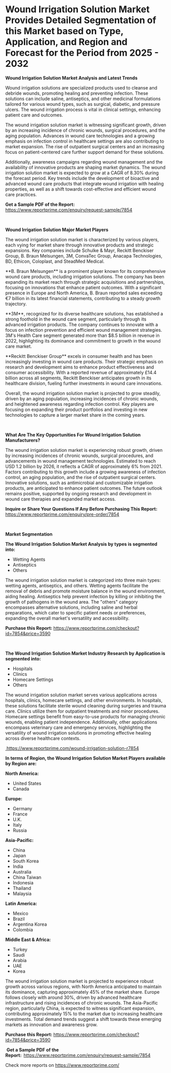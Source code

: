 <p><h1>Wound Irrigation Solution Market Provides Detailed Segmentation of this Market based on Type, Application, and Region and Forecast for the Period from 2025 - 2032</h1></p><p><strong>Wound Irrigation Solution Market Analysis and Latest Trends</strong></p>
<p><p>Wound irrigation solutions are specialized products used to cleanse and debride wounds, promoting healing and preventing infection. These solutions can include saline, antiseptics, and other medicinal formulations tailored for various wound types, such as surgical, diabetic, and pressure ulcers. The wound irrigation process is vital in clinical settings, enhancing patient care and outcomes.</p><p>The wound irrigation solution market is witnessing significant growth, driven by an increasing incidence of chronic wounds, surgical procedures, and the aging population. Advances in wound care technologies and a growing emphasis on infection control in healthcare settings are also contributing to market expansion. The rise of outpatient surgical centers and an increasing focus on patient-centered care further support demand for these solutions.</p><p>Additionally, awareness campaigns regarding wound management and the availability of innovative products are shaping market dynamics. The wound irrigation solution market is expected to grow at a CAGR of 8.30% during the forecast period. Key trends include the development of bioactive and advanced wound care products that integrate wound irrigation with healing properties, as well as a shift towards cost-effective and efficient wound care practices.</p></p>
<p><strong>Get a Sample PDF of the Report:&nbsp;</strong> <a href="https://www.reportprime.com/enquiry/request-sample/7854?utm_campaign=2781&utm_medium=2&utm_source=Github&utm_content=ia&utm_term=19032025&utm_id=wound-irrigation-solution">https://www.reportprime.com/enquiry/request-sample/7854</a></p>
<p>&nbsp;</p>
<p><strong>Wound Irrigation Solution Major Market Players</strong></p>
<p><p>The wound irrigation solution market is characterized by various players, each vying for market share through innovative products and strategic expansions. Key companies include Schulke & Mayr, Reckitt Benckiser Group, B. Braun Melsungen, 3M, ConvaTec Group, Anacapa Technologies, BD, Ethicon, Coloplast, and SteadMed Medical.</p><p>**B. Braun Melsungen** is a prominent player known for its comprehensive wound care products, including irrigation solutions. The company has been expanding its market reach through strategic acquisitions and partnerships, focusing on innovations that enhance patient outcomes. With a significant presence in Europe and North America, B. Braun reported sales exceeding €7 billion in its latest financial statements, contributing to a steady growth trajectory.</p><p>**3M**, recognized for its diverse healthcare solutions, has established a strong foothold in the wound care segment, particularly through its advanced irrigation products. The company continues to innovate with a focus on infection prevention and efficient wound management strategies. 3M's Health Care segment generated more than $8.5 billion in revenue in 2022, highlighting its dominance and commitment to growth in the wound care market.</p><p>**Reckitt Benckiser Group** excels in consumer health and has been increasingly investing in wound care products. Their strategic emphasis on research and development aims to enhance product effectiveness and consumer accessibility. With a reported revenue of approximately £14.4 billion across all segments, Reckitt Benckiser anticipates growth in its healthcare division, fueling further investments in wound care innovations.</p><p>Overall, the wound irrigation solution market is projected to grow steadily, driven by an aging population, increasing incidences of chronic wounds, and heightened awareness regarding infection control. Key players are focusing on expanding their product portfolios and investing in new technologies to capture a larger market share in the coming years.</p></p>
<p>&nbsp;</p>
<p><strong>What Are The Key Opportunities For Wound Irrigation Solution Manufacturers?</strong></p>
<p><p>The wound irrigation solution market is experiencing robust growth, driven by increasing incidences of chronic wounds, surgical procedures, and advancements in wound management technologies. Estimated to reach USD 1.2 billion by 2026, it reflects a CAGR of approximately 6% from 2021. Factors contributing to this growth include a growing awareness of infection control, an aging population, and the rise of outpatient surgical centers. Innovative solutions, such as antimicrobial and customizable irrigation products, are anticipated to enhance patient outcomes. The future outlook remains positive, supported by ongoing research and development in wound care therapies and expanded market access.</p></p>
<p><strong>Inquire or Share Your Questions If Any Before Purchasing This Report:</strong> <a href="https://www.reportprime.com/enquiry/pre-order/7854?utm_campaign=2781&utm_medium=2&utm_source=Github&utm_content=ia&utm_term=19032025&utm_id=wound-irrigation-solution">https://www.reportprime.com/enquiry/pre-order/7854</a></p>
<p>&nbsp;</p>
<p><strong>Market Segmentation</strong></p>
<p><strong>The Wound Irrigation Solution Market Analysis by types is segmented into:</strong></p>
<p><ul><li>Wetting Agents</li><li>Antiseptics</li><li>Others</li></ul></p>
<p><p>The wound irrigation solution market is categorized into three main types: wetting agents, antiseptics, and others. Wetting agents facilitate the removal of debris and promote moisture balance in the wound environment, aiding healing. Antiseptics help prevent infection by killing or inhibiting the growth of pathogens in the wound area. The "others" category encompasses alternative solutions, including saline and herbal preparations, which cater to specific patient needs or preferences, expanding the overall market's versatility and accessibility.</p></p>
<p><strong>Purchase this Report:&nbsp;</strong><a href="https://www.reportprime.com/checkout?id=7854&price=3590&utm_campaign=2781&utm_medium=2&utm_source=Github&utm_content=ia&utm_term=19032025&utm_id=wound-irrigation-solution">https://www.reportprime.com/checkout?id=7854&price=3590</a></p>
<p>&nbsp;</p>
<p><strong>The Wound Irrigation Solution Market Industry Research by Application is segmented into:</strong></p>
<p><ul><li>Hospitals</li><li>Clinics</li><li>Homecare Settings</li><li>Others</li></ul></p>
<p><p>The wound irrigation solution market serves various applications across hospitals, clinics, homecare settings, and other environments. In hospitals, these solutions facilitate sterile wound cleaning during surgeries and trauma care. Clinics utilize them for outpatient treatments and minor procedures. Homecare settings benefit from easy-to-use products for managing chronic wounds, enabling patient independence. Additionally, other applications encompass veterinary care and emergency services, highlighting the versatility of wound irrigation solutions in promoting effective healing across diverse healthcare contexts.</p></p>
<p><a href="https://www.reportprime.com/wound-irrigation-solution-r7854?utm_campaign=2781&utm_medium=2&utm_source=Github&utm_content=ia&utm_term=19032025&utm_id=wound-irrigation-solution">&nbsp;https://www.reportprime.com/wound-irrigation-solution-r7854</a></p>
<p><strong>In terms of Region, the Wound Irrigation Solution Market Players available by Region are:</strong></p>
<p>
    <p> <strong> North America: </strong>
        <ul>
            <li>United States</li>
            <li>Canada</li>
        </ul>
        </p> 
    <p> <strong> Europe: </strong>
        <ul>
            <li>Germany</li>
            <li>France</li>
            <li>U.K.</li>
            <li>Italy</li>
            <li>Russia</li>
        </ul>
        </p> 
    <p> <strong> Asia-Pacific: </strong>
        <ul>
            <li>China</li>
            <li>Japan</li>
            <li>South Korea</li>
            <li>India</li>
            <li>Australia</li>
            <li>China Taiwan</li>
            <li>Indonesia</li>
            <li>Thailand</li>
            <li>Malaysia</li>
        </ul>
        </p> 
    <p> <strong> Latin America: </strong>
        <ul>
            <li>Mexico</li>
            <li>Brazil</li>
            <li>Argentina Korea</li>
            <li>Colombia</li>
        </ul>
        </p> 
    <p> <strong> Middle East & Africa: </strong>
        <ul>
            <li>Turkey</li>
            <li>Saudi</li>
            <li>Arabia</li>
            <li>UAE</li>
            <li>Korea</li>
        </ul>
    </p>
    </p>
<p><p>The wound irrigation solution market is projected to experience robust growth across various regions, with North America anticipated to maintain its dominance, capturing approximately 45% of the market share. Europe follows closely with around 30%, driven by advanced healthcare infrastructure and rising incidences of chronic wounds. The Asia-Pacific region, particularly China, is expected to witness significant expansion, contributing approximately 15% to the market due to increasing healthcare investments. Total demand trends suggest a shift towards these emerging markets as innovation and awareness grow.</p></p>
<p><strong>Purchase this Report: </strong><a href="https://www.reportprime.com/checkout?id=7854&price=3590&utm_campaign=2781&utm_medium=2&utm_source=Github&utm_content=ia&utm_term=19032025&utm_id=wound-irrigation-solution">https://www.reportprime.com/checkout?id=7854&price=3590</a></p>
<p>&nbsp;<strong>Get a Sample PDF of the Report:&nbsp;&nbsp;</strong><a href="https://www.reportprime.com/enquiry/request-sample/7854?utm_campaign=2781&utm_medium=2&utm_source=Github&utm_content=ia&utm_term=19032025&utm_id=wound-irrigation-solution">https://www.reportprime.com/enquiry/request-sample/7854</a></p>
<p><strong></strong></p>
<p>Check more reports on <a href="https://www.reportprime.com/?utm_campaign=2781&utm_medium=2&utm_source=Github&utm_content=ia&utm_term=19032025&utm_id=wound-irrigation-solution">https://www.reportprime.com/</a></p>